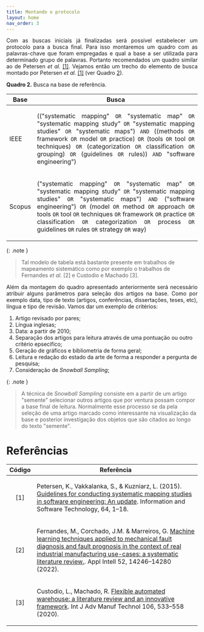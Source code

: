 ```yaml
---
title: Montando o protocolo
layout: home
nav_order: 3
---
```


<!--Don't delete this script-->
<script src = "https://polyfill.io/v3/polyfill.min.js?features=es6"></script>
<script id = "MathJax-script" async src="https://cdn.jsdelivr.net/npm/mathjax@3/es5/tex-mml-chtml.js"></script>
<!--Don't delete this script-->

<p align = "justify">
  Com as buscas iniciais já finalizadas será possível estabelecer um protocolo para a busca final. Para isso montaremos um quadro com as palavras-chave que foram empregadas e qual a base a ser utilizada para determinado grupo de palavras. Portanto recomendados um quadro similar ao de Petersen <i>et al. </i> <a href = "#ref1-1">[1]</a>. Vejamos então um trecho do elemento de busca montado por Petersen <i>et al. </i> <a href = "#ref1-1">[1]</a> (ver Quadro <a href = "#q2">2</a>).
</p>

<p align = "justify" id = "q2"><b>Quadro 2.</b> Busca na base de referência.</p>

<table>
    <thead>
        <tr>
            <th>Base</th>
            <th>Busca</th>
        </tr>
    </thead>
    <tbody>
        <tr>
            <td>IEEE</td>
            <td><p align = "justify">
                (("systematic mapping" <code>OR</code> "systematic map" <code>OR</code> "systematic mapping study" <code>OR</code> "systematic mapping studies" <code>OR</code> "systematic maps") <code>AND</code> ((methods <code>OR</code> framework <code>OR</code>
                model <code>OR</code> practice) <code>OR</code> (tools <code>OR</code> tool <code>OR</code> techniques) <code>OR</code> (categorization <code>OR</code> classification <code>OR</code> grouping) <code>OR</code> (guidelines <code>OR</code> rules)) <code>AND</code> "software engineering")
                </p>
            </td>
        </tr>
        <tr>
            <td>Scopus</td>
            <td><p align = "justify">
                ("systematic mapping" <code>OR</code> "systematic map" <code>OR</code> "systematic mapping study" <code>OR</code> "systematic mapping studies" <code>OR</code> "systematic maps") <code>AND</code> ("software engineering") <code>OR</code> (model <code>OR</code> method <code>OR</code> approach <code>OR</code> tools <code>OR</code> tool <code>OR</code> techniques <code>OR</code> framework <code>OR</code> practice <code>OR</code> classification <code>OR</code> categorization <code>OR</code> process <code>OR</code> guidelines <code>OR</code> rules <code>OR</code> strategy <code>OR</code> way)
                </p>
            </td>
        </tr>
    </tbody>
</table>

{: .note }
> Tal modelo de tabela está bastante presente em trabalhos de mapeamento sistemático como por exemplo o trabalhos de Fernandes _et al._ [2] e Custodio e Machado [3].

<p align = "justify">
  Além da montagem do quadro apresentado anteriormente será necessário atribuir alguns parâmetros para seleção dos artigos na base. Como por exemplo data, tipo de texto (artigos, conferências, dissertações, teses, etc), língua e tipo de revisão. Vamos dar um exemplo de critérios:
</p>

<ol>
    <li>Artigo revisado por pares;</li>
    <li>Língua inglesas;</li>
    <li>Data: a partir de 2010;</li>
    <li>Separação dos artigos para leitura através de uma pontuação ou outro critério epsecífico;</li>
    <li>Geração de gráficos e bibliometria de forma geral;</li>
    <li>Leitura e redação do estado da arte de forma a responder a pergunta de pesquisa;</li>
    <li>Consideração de <i>Snowball Sampling</i>;</li>
</ol>

{: .note }
> A técnica de _Snowball Sampling_ consiste em a partir de um artigo "semente" selecionar outros artigos que por ventura possam compor a base final de leitura. Normalmente esse processo se da pela seleção de uma artigo marcado como interessante na visualização da base e posterior investigação dos objetos que são citados ao longo do texto "semente".

<h1>Referências</h1>

<table>
    <thead>
        <tr>
            <th>Código</th>
            <th>Referência</th>
        </tr>
    </thead>
    <tbody>
        <tr>
            <td><p align = "center" id = "ref1">[1]</p></td>
            <td><p align = "left">Petersen, K., Vakkalanka, S., & Kuzniarz, L. (2015). <a target = "_blank" href = "https://doi.org/10.1016/j.infsof.2015.03.007">Guidelines for conducting systematic mapping studies in software engineering: An update</a>. Information and Software Technology, 64, 1–18.</p></td>
        </tr>
        <tr>
            <td><p align = "center" id = "ref2">[2]</p></td>
            <td><p align = "left">Fernandes, M., Corchado, J.M. & Marreiros, G. <a target = "_blank" href = "https://link.springer.com/article/10.1007/s10489-022-03344-3">Machine learning techniques applied to mechanical fault diagnosis and fault prognosis in the context of real industrial manufacturing use-cases: a systematic literature review.</a>. Appl Intell 52, 14246–14280 (2022).</p></td>
        </tr>
        <tr>
            <td><p align = "center" id = "ref3">[3]</p></td>
            <td><p align = "left">Custodio, L., Machado, R. <a target = "_blank" href = "https://doi.org/10.1007/s00170-019-04588-z">Flexible automated warehouse: a literature review and an innovative framework</a>. Int J Adv Manuf Technol 106, 533–558 (2020).</p></td>
        </tr>
    </tbody>
</table>